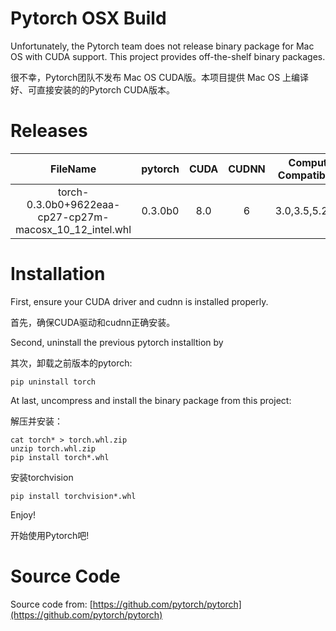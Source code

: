 # Pytorch OSX Build

Unfortunately, the Pytorch team does not release binary package for Mac OS with CUDA support. This project provides off-the-shelf binary packages.

很不幸，Pytorch团队不发布 Mac OS CUDA版。本项目提供 Mac OS 上编译好、可直接安装的的Pytorch CUDA版本。


# Releases

| FileName | pytorch | CUDA | CUDNN | Compute Compatibility | Compilation Time |
|:--:|:--:|:--:|:--:|:--:|:--:|
| torch-0.3.0b0+9622eaa-cp27-cp27m-macosx\_10\_12_intel.whl | 0.3.0b0 | 8.0 | 6 | 3.0,3.5,5.2,6.1 | 2017-11-30 |


# Installation

First, ensure your CUDA driver and cudnn is installed properly.

首先，确保CUDA驱动和cudnn正确安装。

Second, uninstall the previous pytorch installtion by

其次，卸载之前版本的pytorch:

```
pip uninstall torch
```

At last, uncompress and install the binary package from this project:

解压并安装：

```
cat torch* > torch.whl.zip
unzip torch.whl.zip
pip install torch*.whl
```

安装torchvision
```
pip install torchvision*.whl
```

Enjoy!

开始使用Pytorch吧!


# Source Code

Source code from: [https://github.com/pytorch/pytorch](https://github.com/pytorch/pytorch)